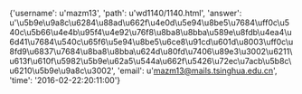 {'username': u'mazm13', 'path': u'wd1140/1140.html', 'answer': u'\u5b9e\u9a8c\u6284\u88ad\u662f\u4e0d\u5e94\u8be5\u7684\uff0c\u540c\u5b66\u4e4b\u95f4\u4e92\u76f8\u8ba8\u8bba\u589e\u8fdb\u4ea4\u6d41\u7684\u540c\u65f6\u5e94\u8be5\u6ce8\u91cd\u601d\u8003\uff0c\u8fd9\u6837\u7684\u8ba8\u8bba\u624d\u80fd\u7406\u89e3\u3002\u6211\u613f\u610f\u5982\u5b9e\u62a5\u544a\u662f\u5426\u72ec\u7acb\u5b8c\u6210\u5b9e\u9a8c\u3002', 'email': u'mazm13@mails.tsinghua.edu.cn', 'time': '2016-02-22:20:11:00'}